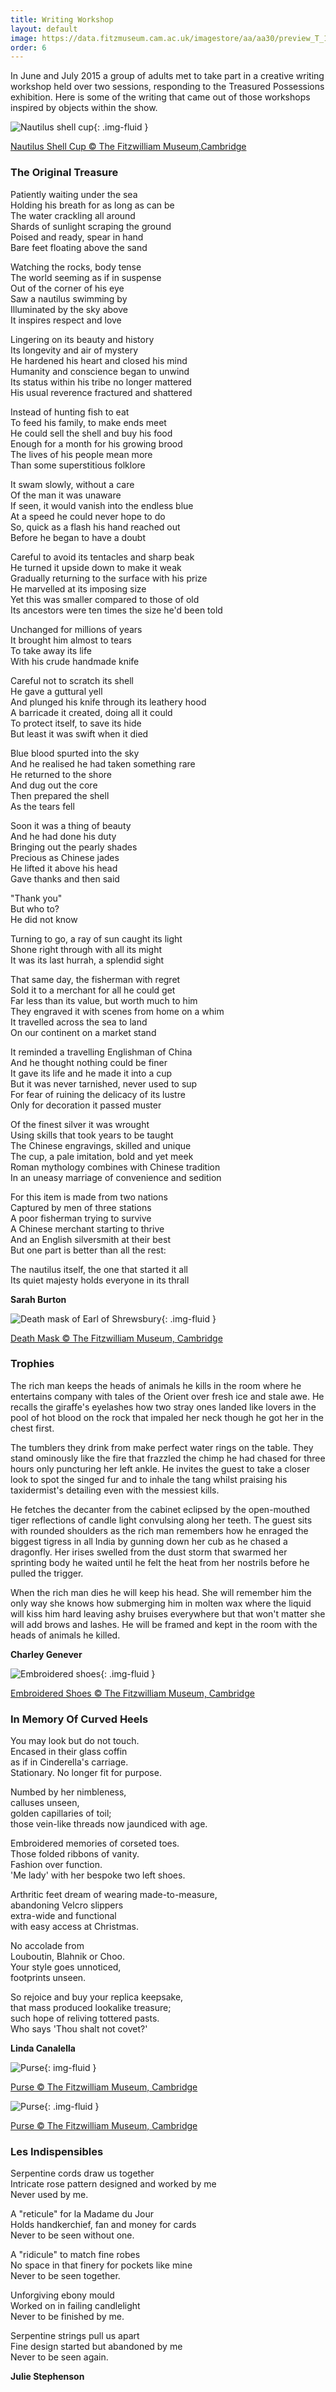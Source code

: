 ```yaml
---
title: Writing Workshop
layout: default
image: https://data.fitzmuseum.cam.ac.uk/imagestore/aa/aa30/preview_T_1_1957_3_201408_jas244_mas.jpg
order: 6
---
```


In June and July 2015 a group of adults met to take part in a creative writing workshop held over two sessions, responding to the Treasured Possessions exhibition. Here is some of the writing that came out of those workshops inspired by objects within the show.

![Nautilus shell cup](https://data.fitzmuseum.cam.ac.uk/imagestore/aa/aa31/M_P_4_1938_1_201312_adn21_mas.jpg){: .img-fluid }

[Nautilus Shell Cup © The Fitzwilliam Museum,Cambridge](https://data.fitzmuseum.cam.ac.uk/id/object/118322)

### The Original Treasure  

Patiently waiting under the sea  
Holding his breath for as long as can be  
The water crackling all around  
Shards of sunlight scraping the ground  
Poised and ready, spear in hand  
Bare feet floating above the sand  

Watching the rocks, body tense  
The world seeming as if in suspense  
Out of the corner of his eye  
Saw a nautilus swimming by  
Illuminated by the sky above  
It inspires respect and love  

Lingering on its beauty and history  
Its longevity and air of mystery  
He hardened his heart and closed his mind  
Humanity and conscience began to unwind  
Its status within his tribe no longer mattered  
His usual reverence fractured and shattered  

Instead of hunting fish to eat  
To feed his family, to make ends meet  
He could sell the shell and buy his food  
Enough for a month for his growing brood  
The lives of his people mean more  
Than some superstitious folklore  

It swam slowly, without a care  
Of the man it was unaware  
If seen, it would vanish into the endless blue  
At a speed he could never hope to do  
So, quick as a flash his hand reached out  
Before he began to have a doubt

Careful to avoid its tentacles and sharp beak  
He turned it upside down to make it weak  
Gradually returning to the surface with his prize  
He marvelled at its imposing size  
Yet this was smaller compared to those of old  
Its ancestors were ten times the size he'd been told  

Unchanged for millions of years  
It brought him almost to tears  
To take away its life  
With his crude handmade knife

Careful not to scratch its shell  
He gave a guttural yell  
And plunged his knife through its leathery hood  
A barricade it created, doing all it could  
To protect itself, to save its hide  
But least it was swift when it died  

Blue blood spurted into the sky  
And he realised he had taken something rare  
He returned to the shore  
And dug out the core  
Then prepared the shell  
As the tears fell  

Soon it was a thing of beauty  
And he had done his duty  
Bringing out the pearly shades  
Precious as Chinese jades  
He lifted it above his head  
Gave thanks and then said

"Thank you"  
But who to?  
He did not know  

Turning to go, a ray of sun caught its light  
Shone right through with all its might  
It was its last hurrah, a splendid sight  

That same day, the fisherman with regret  
Sold it to a merchant for all he could get  
Far less than its value, but worth much to him  
They engraved it with scenes from home on a whim  
It travelled across the sea to land  
On our continent on a market stand  

It reminded a travelling Englishman of China  
And he thought nothing could be finer  
It gave its life and he made it into a cup  
But it was never tarnished, never used to sup  
For fear of ruining the delicacy of its lustre  
Only for decoration it passed muster

Of the finest silver it was wrought  
Using skills that took years to be taught  
The Chinese engravings, skilled and unique  
The cup, a pale imitation, bold and yet meek  
Roman mythology combines with Chinese tradition  
In an uneasy marriage of convenience and sedition

For this item is made from two nations  
Captured by men of three stations  
A poor fisherman trying to survive  
A Chinese merchant starting to thrive  
And an English silversmith at their best  
But one part is better than all the rest:

The nautilus itself, the one that started it all  
Its quiet majesty holds everyone in its thrall

**Sarah Burton**


![Death mask of Earl of Shrewsbury](https://data.fitzmuseum.cam.ac.uk/imagestore/aa/aa30/M_6__26_A_1816_7_201406_jas244_mas.jpg){: .img-fluid }

[Death Mask © The Fitzwilliam Museum, Cambridge](https://data.fitzmuseum.cam.ac.uk/id/object/30386)

### Trophies

The rich man keeps the heads of animals he kills
in the room where he entertains company
with tales of the Orient
over fresh ice and stale awe.
He recalls the giraffe's eyelashes
how two stray ones landed like lovers
in the pool of hot blood
on the rock that impaled her neck
though he got her in the chest first.

The tumblers they drink from
make perfect water rings on the table.
They stand ominously
like the fire that frazzled the chimp
he had chased for three hours
only puncturing her left ankle.
He invites the guest to take a closer look
to spot the singed fur and to inhale the tang
whilst praising his taxidermist's detailing
even with the messiest kills.

He fetches the decanter from the cabinet
eclipsed by the open-mouthed tiger
reflections of candle light convulsing along her teeth.
The guest sits with rounded shoulders
as the rich man remembers
how he enraged the biggest tigress in all India
by gunning down her cub
as he chased a dragonfly.
Her irises swelled from the dust storm
that swarmed her sprinting body
he waited until he felt the heat from her nostrils
before he pulled the trigger.

When the rich man dies he will keep his head.
She will remember him
the only way she knows how
submerging him in molten wax
where the liquid will kiss him hard
leaving ashy bruises everywhere
but that won't matter
she will add brows and lashes.
He will be framed and kept in the room
with the heads of animals he killed.

**Charley Genever**


![Embroidered shoes](https://data.fitzmuseum.cam.ac.uk/imagestore/aa/aa30/T_1_1957_1_201408_jas244_mas.jpg){: .img-fluid }

[Embroidered Shoes © The Fitzwilliam Museum, Cambridge](https://data.fitzmuseum.cam.ac.uk/id/object/198870)

### In Memory Of Curved Heels

You may look but do not touch.  
Encased in their glass coffin  
as if in Cinderella's carriage.  
Stationary. No longer fit for purpose.

Numbed by her nimbleness,  
calluses unseen,  
golden capillaries of toil;  
those vein-like threads now jaundiced with age.

Embroidered memories of corseted toes.  
Those folded ribbons of vanity.  
Fashion over function.  
'Me lady' with her bespoke two left shoes.

Arthritic feet dream of wearing made-to-measure,  
abandoning Velcro slippers  
extra-wide and functional  
with easy access at Christmas.

No accolade from  
Louboutin, Blahnik or Choo.  
Your style goes unnoticed,  
footprints unseen.

So rejoice and buy your replica keepsake,  
that mass produced lookalike treasure;  
such hope of reliving tottered pasts.  
Who says 'Thou shalt not covet?'

**Linda Canalella**


![Purse](https://data.fitzmuseum.cam.ac.uk/imagestore/aa/aa30/T_191_1928_1_201408_jas244_mas.jpg){: img-fluid }

[Purse © The Fitzwilliam Museum, Cambridge](https://data.fitzmuseum.cam.ac.uk/id/object/197577)


![Purse](https://data.fitzmuseum.cam.ac.uk/imagestore/aa/aa30/T_192_1928_1_201408_jas244_mas.jpg){: .img-fluid }

[Purse © The Fitzwilliam Museum, Cambridge](https://data.fitzmuseum.cam.ac.uk/id/object/197578)

### Les Indispensibles

Serpentine cords draw us together  
Intricate rose pattern designed and worked by me  
Never used by me.

A "reticule" for la Madame du Jour  
Holds handkerchief, fan and money for cards  
Never to be seen without one.

A "ridicule" to match fine robes  
No space in that finery for pockets like mine  
Never to be seen together.

Unforgiving ebony mould  
Worked on in failing candlelight  
Never to be finished by me.

Serpentine strings pull us apart  
Fine design started but abandoned by me  
Never to be seen again.

**Julie Stephenson**
